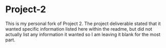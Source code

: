 # Project-2

This is my personal fork of Project 2. The project deliverable stated that it wanted specific information listed here within the readme, but did not actually list any information it wanted so I am leaving it blank for the most part.
